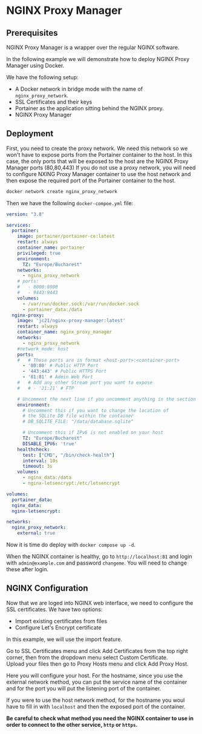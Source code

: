 # NGINX Proxy Manager

## Prerequisites

NGINX Proxy Manager is a wrapper over the regular NGINX software.

In the following example we will demonstrate how to deploy NGINX Proxy Manager using Docker.

We have the following setup:

- A Docker network in bridge mode with the name of `nginx_proxy_network`.
- SSL Certificates and their keys
- Portainer as the application sitting behind the NGINX proxy.
- NGINX Proxy Manager

## Deployment

First, you need to create the proxy network. We need this network so we won't have to expose ports from the Portainer container to the host. In this case, the only ports that will be exposed to the host are the NGINX Proxy Manager ports (80,80,443)
If you do not use a proxy network, you will need to configure NXING Proxy Manager container to use the host network and then expose the required port of the Portainer container to the host.

```bash
docker network create nginx_proxy_network
```

Then we have the following `docker-compoe.yml` file:

```yml
version: "3.8"

services:
  portainer:
    image: portainer/portainer-ce:latest
    restart: always
    container_name: portainer
    privileged: true
    environment:
      TZ: "Europe/Bucharest"
    networks:
      - nginx_proxy_network
    # ports:
    #   - 8000:8000
    #   - 9443:9443
    volumes:
      - /var/run/docker.sock:/var/run/docker.sock
      - portainer_data:/data
  nginx-proxy:
    image: 'jc21/nginx-proxy-manager:latest'
    restart: always
    container_name: nginx_proxy_manager
    networks:
      - nginx_proxy_network
    #network_mode: host
    ports:
    #   # These ports are in format <host-port>:<container-port>
      - '80:80' # Public HTTP Port
      - '443:443' # Public HTTPS Port
      - '81:81' # Admin Web Port
    #   # Add any other Stream port you want to expose
    #   # - '21:21' # FTP

    # Uncomment the next line if you uncomment anything in the section
    environment:
      # Uncomment this if you want to change the location of 
      # the SQLite DB file within the container
      # DB_SQLITE_FILE: "/data/database.sqlite"

      # Uncomment this if IPv6 is not enabled on your host
      TZ: "Europe/Bucharest"
      DISABLE_IPV6: 'true'
    healthcheck:
      test: ["CMD", "/bin/check-health"]
      interval: 10s
      timeout: 3s
    volumes:
      - nginx_data:/data
      - nginx-letsencrypt:/etc/letsencrypt

volumes:
  portainer_data:
  nginx_data:
  nginx-letsencrypt:

networks:
  nginx_proxy_network:
    external: true
```

Now it is time do deploy with `docker compose up -d`.

When the NGINX container is healthy, go to `http://localhost:81` and login with `admin@example.com` and password `changeme`. You will need to change these after login.

## NGINX Configuration

Now that we are loged into NGINX web interface, we need to configure the SSL certificates. We have two options:

- Import existing certificates from files
- Configure Let's Encrypt certificate

In this example, we will use the import feature.

Go to SSL Certificates menu and click Add Certificates from the top right corner, then from the dropdown menu select Custom Certificate.  
Upload your files then go to Proxy Hosts menu and click Add Proxy Host.

Here you will configure your host. For the hostname, since you use the external network method, you can put the service name of the container and for the port you will put the listening port of the container.

If you were to use the host network method, for the hostname you woul have to fill in with `localhost` and then the exposed port of the container.

**Be careful to check what method you need the NGINX container to use in order to connect to the other service, `http` or `https`.**
